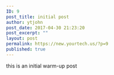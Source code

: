 ```yaml
---
ID: 9
post_title: initial post
author: ytjohn
post_date: 2017-04-30 21:23:20
post_excerpt: ""
layout: post
permalink: https://new.yourtech.us/?p=9
published: true
---
```

this is an initial warm-up post